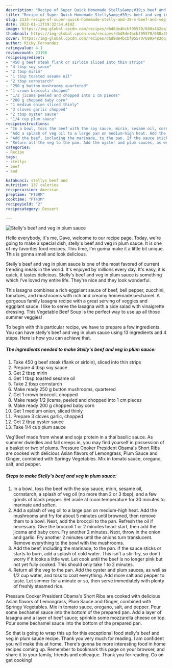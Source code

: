 ```yaml
---
description: "Recipe of Super Quick Homemade Stelly&amp;#39;s beef and veg in plum sauce"
title: "Recipe of Super Quick Homemade Stelly&amp;#39;s beef and veg in plum sauce"
slug: 2134-recipe-of-super-quick-homemade-stelly-and-39-s-beef-and-veg-in-plum-sauce
date: 2022-01-12T19:32:54.410Z
image: https://img-global.cpcdn.com/recipes/dbd8de4bcbf95570/680x482cq70/stellys-beef-and-veg-in-plum-sauce-recipe-main-photo.jpg
thumbnail: https://img-global.cpcdn.com/recipes/dbd8de4bcbf95570/680x482cq70/stellys-beef-and-veg-in-plum-sauce-recipe-main-photo.jpg
cover: https://img-global.cpcdn.com/recipes/dbd8de4bcbf95570/680x482cq70/stellys-beef-and-veg-in-plum-sauce-recipe-main-photo.jpg
author: Ricky Fernandez
ratingvalue: 4.1
reviewcount: 23198
recipeingredient:
- "450 g beef steak flank or sirloin sliced into thin strips"
- "4 tbsp soy sauce"
- "2 tbsp mirin"
- "1 tbsp toasted sesame oil"
- "2 tbsp cornstarch"
- "250 g button mushrooms quartered"
- "1 crown broccoli chopped"
- "1/2 jicama peeled and chopped into 1 cm pieces"
- "200 g chopped baby corn"
- "1 medium onion sliced thinly"
- "3 cloves garlic chopped"
- "2 tbsp oyster sauce"
- "1/4 cup plum sauce"
recipeinstructions:
- "In a bowl, toss the beef with the soy sauce, mirin, sesame oil, cornstarch, a splash of veg oil (no more than 2 or 3 tbsp), and a few grinds of black pepper. Set aside at room temperature for 30 minutes to marinate and soften."
- "Add a splash of veg oil to a large pan on medium-high heat. Add the mushrooms and fry for about 5 minutes until browned, then remove them to a bowl. Next, add the broccoli to the pan. Refresh the oil if necessary. Give the broccoli 1 or 2 minutes head-start, then add the jicama and baby corn. Fry another 2 minutes. Next, throw in the onion and garlic. Fry another 2 minutes until the onions turn translucent. Remove everything to the bowl with the mushrooms."
- "Add the beef, including the marinade, to the pan. If the sauce sticks or starts to burn, add a splash of cold water. This isn&#39;t a stir-fry, so don&#39;t worry if it looks a little wet. Let cook until the beef is no longer pink but not yet fully cooked. This should only take 1 to 2 minutes."
- "Return all the veg to the pan. Add the oyster and plum sauces, as well as 1/2 cup water, and toss to coat everything. Add more salt and pepper to taste. Let simmer for a minute or so, then serve immediately with plenty of freshly steamed rice."
categories:
- Recipe
tags:
- stellys
- beef
- and

katakunci: stellys beef and 
nutrition: 137 calories
recipecuisine: American
preptime: "PT39M"
cooktime: "PT43M"
recipeyield: "2"
recipecategory: Dessert

---
```



![Stelly&#39;s beef and veg in plum sauce](https://img-global.cpcdn.com/recipes/dbd8de4bcbf95570/680x482cq70/stellys-beef-and-veg-in-plum-sauce-recipe-main-photo.jpg)

Hello everybody, it's me, Dave, welcome to our recipe page. Today, we're going to make a special dish, stelly&#39;s beef and veg in plum sauce. It is one of my favorites food recipes. This time, I'm gonna make it a little bit unique. This is gonna smell and look delicious.

Stelly&#39;s beef and veg in plum sauce is one of the most favored of current trending meals in the world. It's enjoyed by millions every day. It's easy, it is quick, it tastes delicious. Stelly&#39;s beef and veg in plum sauce is something which I've loved my entire life. They're nice and they look wonderful.

This lasagna combines a rich eggplant sauce of beef, bell pepper, zucchini, tomatoes, and mushrooms with rich and creamy homemade bechamel. A gorgeous family lasagna recipe with a great serving of veggies and eggplant sauce. I like to serve the lasagna with a side salad with vinaigrette dressing. This Vegetable Beef Soup is the perfect way to use up all those summer veggies!


To begin with this particular recipe, we have to prepare a few ingredients. You can have stelly&#39;s beef and veg in plum sauce using 13 ingredients and 4 steps. Here is how you can achieve that.

<!--inarticleads1-->

##### The ingredients needed to make Stelly&#39;s beef and veg in plum sauce:

1. Take 450 g beef steak (flank or sirloin), sliced into thin strips
1. Prepare 4 tbsp soy sauce
1. Get 2 tbsp mirin
1. Get 1 tbsp toasted sesame oil
1. Take 2 tbsp cornstarch
1. Make ready 250 g button mushrooms, quartered
1. Get 1 crown broccoli, chopped
1. Make ready 1/2 jicama, peeled and chopped into 1 cm pieces
1. Make ready 200 g chopped baby corn
1. Get 1 medium onion, sliced thinly
1. Prepare 3 cloves garlic, chopped
1. Get 2 tbsp oyster sauce
1. Take 1/4 cup plum sauce


Veg&#39;Beef made from wheat and soja protein in a thaï basilic sauce. As summer dwindles and fall creeps in, you may find yourself in possession of a basket or two of plums. Pressure Cooker President Obama&#39;s Short Ribs are cooked with delicious Asian flavors of Lemongrass, Plum Sauce and Ginger, combined with Springy Vegetables. Mix in tomato sauce, oregano, salt, and pepper. 

<!--inarticleads2-->

##### Steps to make Stelly&#39;s beef and veg in plum sauce:

1. In a bowl, toss the beef with the soy sauce, mirin, sesame oil, cornstarch, a splash of veg oil (no more than 2 or 3 tbsp), and a few grinds of black pepper. Set aside at room temperature for 30 minutes to marinate and soften.
1. Add a splash of veg oil to a large pan on medium-high heat. Add the mushrooms and fry for about 5 minutes until browned, then remove them to a bowl. Next, add the broccoli to the pan. Refresh the oil if necessary. Give the broccoli 1 or 2 minutes head-start, then add the jicama and baby corn. Fry another 2 minutes. Next, throw in the onion and garlic. Fry another 2 minutes until the onions turn translucent. Remove everything to the bowl with the mushrooms.
1. Add the beef, including the marinade, to the pan. If the sauce sticks or starts to burn, add a splash of cold water. This isn&#39;t a stir-fry, so don&#39;t worry if it looks a little wet. Let cook until the beef is no longer pink but not yet fully cooked. This should only take 1 to 2 minutes.
1. Return all the veg to the pan. Add the oyster and plum sauces, as well as 1/2 cup water, and toss to coat everything. Add more salt and pepper to taste. Let simmer for a minute or so, then serve immediately with plenty of freshly steamed rice.


Pressure Cooker President Obama&#39;s Short Ribs are cooked with delicious Asian flavors of Lemongrass, Plum Sauce and Ginger, combined with Springy Vegetables. Mix in tomato sauce, oregano, salt, and pepper. Pour some bechamel sauce into the bottom of the prepared pan. Add a layer of lasagna and a layer of beef sauce; sprinkle some mozzarella cheese on top. Pour some bechamel sauce into the bottom of the prepared pan. 

So that is going to wrap this up for this exceptional food stelly&#39;s beef and veg in plum sauce recipe. Thank you very much for reading. I am confident you will make this at home. There's gonna be more interesting food in home recipes coming up. Remember to bookmark this page on your browser, and share it to your family, friends and colleague. Thank you for reading. Go on get cooking!

